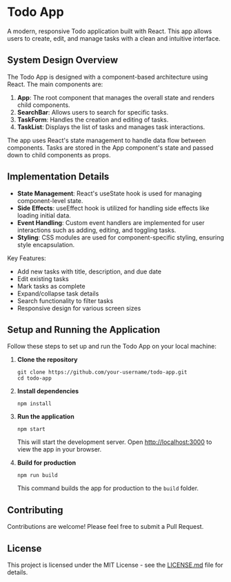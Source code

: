 # Todo App

A modern, responsive Todo application built with React. This app allows users to create, edit, and manage tasks with a clean and intuitive interface.

## System Design Overview

The Todo App is designed with a component-based architecture using React. The main components are:

1. **App**: The root component that manages the overall state and renders child components.
2. **SearchBar**: Allows users to search for specific tasks.
3. **TaskForm**: Handles the creation and editing of tasks.
4. **TaskList**: Displays the list of tasks and manages task interactions.

The app uses React's state management to handle data flow between components. Tasks are stored in the App component's state and passed down to child components as props.

## Implementation Details

- **State Management**: React's useState hook is used for managing component-level state.
- **Side Effects**: useEffect hook is utilized for handling side effects like loading initial data.
- **Event Handling**: Custom event handlers are implemented for user interactions such as adding, editing, and toggling tasks.
- **Styling**: CSS modules are used for component-specific styling, ensuring style encapsulation.

Key Features:
- Add new tasks with title, description, and due date
- Edit existing tasks
- Mark tasks as complete
- Expand/collapse task details
- Search functionality to filter tasks
- Responsive design for various screen sizes

## Setup and Running the Application

Follow these steps to set up and run the Todo App on your local machine:

1. **Clone the repository**
   ```
   git clone https://github.com/your-username/todo-app.git
   cd todo-app
   ```

2. **Install dependencies**
   ```
   npm install
   ```

3. **Run the application**
   ```
   npm start
   ```

   This will start the development server. Open [http://localhost:3000](http://localhost:3000) to view the app in your browser.

4. **Build for production**
   ```
   npm run build
   ```

   This command builds the app for production to the `build` folder.

## Contributing

Contributions are welcome! Please feel free to submit a Pull Request.

## License

This project is licensed under the MIT License - see the [LICENSE.md](LICENSE.md) file for details.